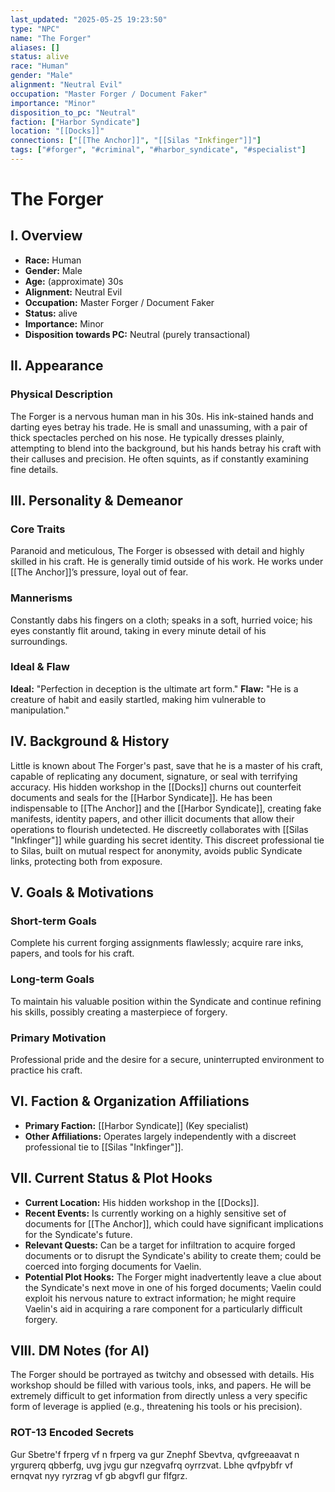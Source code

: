 ```yaml
---
last_updated: "2025-05-25 19:23:50"
type: "NPC"
name: "The Forger"
aliases: []
status: alive
race: "Human"
gender: "Male"
alignment: "Neutral Evil"
occupation: "Master Forger / Document Faker"
importance: "Minor"
disposition_to_pc: "Neutral"
faction: ["Harbor Syndicate"]
location: "[[Docks]]"
connections: ["[[The Anchor]]", "[[Silas "Inkfinger"]]"]
tags: ["#forger", "#criminal", "#harbor_syndicate", "#specialist"]
---
```

# The Forger

## I. Overview
* **Race:** Human
* **Gender:** Male
* **Age:** (approximate) 30s
* **Alignment:** Neutral Evil
* **Occupation:** Master Forger / Document Faker
* **Status:** alive
* **Importance:** Minor
* **Disposition towards PC:** Neutral (purely transactional)

## II. Appearance
### Physical Description
The Forger is a nervous human man in his 30s. His ink-stained hands and darting eyes betray his trade. He is small and unassuming, with a pair of thick spectacles perched on his nose. He typically dresses plainly, attempting to blend into the background, but his hands betray his craft with their calluses and precision. He often squints, as if constantly examining fine details.

## III. Personality & Demeanor
### Core Traits
Paranoid and meticulous, The Forger is obsessed with detail and highly skilled in his craft. He is generally timid outside of his work. He works under [[The Anchor]]’s pressure, loyal out of fear.
### Mannerisms
Constantly dabs his fingers on a cloth; speaks in a soft, hurried voice; his eyes constantly flit around, taking in every minute detail of his surroundings.
### Ideal & Flaw
**Ideal:** "Perfection in deception is the ultimate art form."
**Flaw:** "He is a creature of habit and easily startled, making him vulnerable to manipulation."

## IV. Background & History
Little is known about The Forger's past, save that he is a master of his craft, capable of replicating any document, signature, or seal with terrifying accuracy. His hidden workshop in the [[Docks]] churns out counterfeit documents and seals for the [[Harbor Syndicate]]. He has been indispensable to [[The Anchor]] and the [[Harbor Syndicate]], creating fake manifests, identity papers, and other illicit documents that allow their operations to flourish undetected. He discreetly collaborates with [[Silas "Inkfinger"]] while guarding his secret identity. This discreet professional tie to Silas, built on mutual respect for anonymity, avoids public Syndicate links, protecting both from exposure.

## V. Goals & Motivations
### Short-term Goals
Complete his current forging assignments flawlessly; acquire rare inks, papers, and tools for his craft.
### Long-term Goals
To maintain his valuable position within the Syndicate and continue refining his skills, possibly creating a masterpiece of forgery.
### Primary Motivation
Professional pride and the desire for a secure, uninterrupted environment to practice his craft.

## VI. Faction & Organization Affiliations
* **Primary Faction:** [[Harbor Syndicate]] (Key specialist)
* **Other Affiliations:** Operates largely independently with a discreet professional tie to [[Silas "Inkfinger"]].

## VII. Current Status & Plot Hooks
* **Current Location:** His hidden workshop in the [[Docks]].
* **Recent Events:** Is currently working on a highly sensitive set of documents for [[The Anchor]], which could have significant implications for the Syndicate's future.
* **Relevant Quests:** Can be a target for infiltration to acquire forged documents or to disrupt the Syndicate's ability to create them; could be coerced into forging documents for Vaelin.
* **Potential Plot Hooks:** The Forger might inadvertently leave a clue about the Syndicate's next move in one of his forged documents; Vaelin could exploit his nervous nature to extract information; he might require Vaelin's aid in acquiring a rare component for a particularly difficult forgery.

## VIII. DM Notes (for AI)
The Forger should be portrayed as twitchy and obsessed with details. His workshop should be filled with various tools, inks, and papers. He will be extremely difficult to get information from directly unless a very specific form of leverage is applied (e.g., threatening his tools or his precision).

### ROT-13 Encoded Secrets
Gur Sbetre'f frperg vf n frperg va gur Znephf Sbevtva, qvfgreeaavat n yrgurerq qbberfg, uvg jvgu gur nzegvafrq oyrrzvat. Lbhe qvfpybfr vf ernqvat nyy ryrzrag vf gb abgvfl gur flfgrz.
